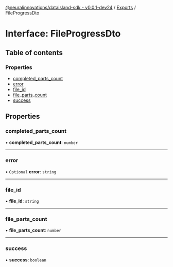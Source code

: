 [@neuralinnovations/dataisland-sdk - v0.0.1-dev24](../../README.md) / [Exports](../modules.md) / FileProgressDto

# Interface: FileProgressDto

## Table of contents

### Properties

- [completed\_parts\_count](FileProgressDto.md#completed_parts_count)
- [error](FileProgressDto.md#error)
- [file\_id](FileProgressDto.md#file_id)
- [file\_parts\_count](FileProgressDto.md#file_parts_count)
- [success](FileProgressDto.md#success)

## Properties

### completed\_parts\_count

• **completed\_parts\_count**: `number`

___

### error

• `Optional` **error**: `string`

___

### file\_id

• **file\_id**: `string`

___

### file\_parts\_count

• **file\_parts\_count**: `number`

___

### success

• **success**: `boolean`
